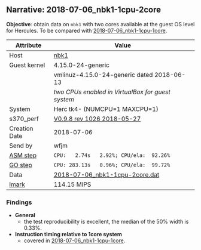 ## Narrative: 2018-07-06_nbk1-1cpu-2core

**Objective**: obtain data on `nbk1` with two cores available
at the guest OS level for Hercules.
To be compared with [2018-07-06_nbk1-1cpu-1core](2018-07-06_nbk1-1cpu-1core.md).

| Attribute | Value |
| --------- | ----- |
| Host   | [nbk1](hostinfo_nbk1.md) |
| Guest kernel | 4.15.0-24-generic |
|              | vmlinuz-4.15.0-24-generic dated 2018-06-13 |
|              | _two CPUs enabled in VirtualBox for guest system_ |
| System | Herc tk4- (NUMCPU=1 MAXCPU=1) |
| s370_perf | [V0.9.8  rev  1026  2018-05-27](https://github.com/wfjm/s370-perf/blob/0f1260f/codes/s370_perf.asm) |
| Creation Date | 2018-07-06 |
| Send by | wfjm |
| [ASM step](README_narr.md#user-content-asm) | `CPU:   2.74s   2.92%; CPU/ela:  92.26%` |
| [GO step](README_narr.md#user-content-go)   | `CPU: 283.13s   0.96%; CPU/ela:  99.72%` |
| Data | [2018-07-06_nbk1-1cpu-2core.dat](../data/2018-07-06_nbk1-1cpu-2core.dat) |
| [lmark](README_narr.md#user-content-lmark) | 114.15 MIPS |

### <a id="find">Findings</a>
- **General**
  - the test reproducibility is excellent, the median of the 50% width is 0.33%.
- **Instruction timing relative to 1core system**
  - covered in [2018-07-06_nbk1-1cpu-1core](2018-07-06_nbk1-1cpu-1core.md).
